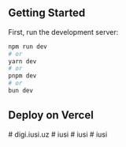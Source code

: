 ## Getting Started

First, run the development server:

```bash
npm run dev
# or
yarn dev
# or
pnpm dev
# or
bun dev
```


## Deploy on Vercel
 #   d i g i . i u s i . u z 
 
 
#   i u s i  
 #   i u s i  
 #   i u s i  
 